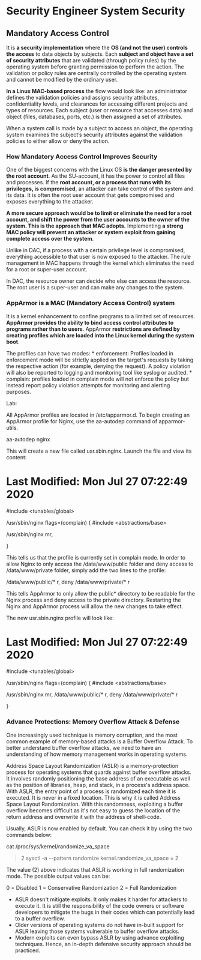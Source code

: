 # Security Engineer System Security

## Mandatory Access Control

It is **a security implementation** where the **OS (and not the user) controls the access** to data objects by subjects. Each **subject and object have a set of security attributes** that are validated (through policy rules) by the operating system before granting permission to perform the action. The validation or policy rules are centrally controlled by the operating system and cannot be modified by the ordinary user.

**In a Linux MAC-based process** the flow would look like: an administrator defines the validation policies and assigns security attributes, confidentiality levels, and clearances for accessing different projects and types of resources. Each subject (user or resource that accesses data) and object (files, databases, ports, etc.) is then assigned a set of attributes.

When a system call is made by a subject to access an object, the operating system examines the subject’s security attributes against the validation policies to either allow or deny the action.

### How Mandatory Access Control Improves Security

One of the biggest concerns with the Linux OS **is the danger presented by the root account**. As the SU-account, it has the power to control all files and processes. If the **root account, or a process that runs with its privileges, is compromised**, an attacker can take control of the system and its data. It is often the root user account that gets compromised and exposes everything to the attacker.

**A more secure approach would be to limit or eliminate the need for a root account, and shift the power from the user accounts to the owner of the system. This is the approach that MAC adopts.** Implementing **a strong MAC policy will prevent an attacker or system exploit from gaining complete access over the system**.

Unlike in DAC, if a process with a certain privilege level is compromised, everything accessible to that user is now exposed to the attacker. The rule management in MAC happens through the kernel which eliminates the need for a root or super-user account.

In DAC, the resource owner can decide who else can access the resource. The root user is a super-user and can make any changes to the system.

### AppArmor is a MAC (Mandatory Access Control) system


It is a kernel enhancement to confine programs to a limited set of resources. **AppArmor provides the ability to bind access control attributes to programs rather than to users**. AppArmor **restrictions are defined by creating profiles which are loaded into the Linux kernel during the system boot**.

The profiles can have two modes:
    * enforcement: Profiles loaded in enforcement mode will be strictly applied on the target's requests by taking the respective action (for example, denying the request). A policy violation will also be reported to logging and monitoring tool like syslog or audited.
    * complain: profiles loaded in complain mode will not enforce the policy but instead report policy violation attempts for monitoring and alerting purposes.

Lab: 

All AppArmor profiles are located in /etc/apparmor.d. To begin creating an AppArmor profile for Nginx, use the aa-autodep command of apparmor-utils.

aa-autodep nginx

This will create a new file called usr.sbin.nginx. Launch the file and view its content:

# Last Modified: Mon Jul 27 07:22:49 2020
#include <tunables/global>

/usr/sbin/nginx flags=(complain) {
  #include <abstractions/base>

  /usr/sbin/nginx mr,

}

This tells us that the profile is currently set in complain mode. In order to allow Nginx to only access the /data/www/public folder and deny access to /data/www/private folder, simply add the two lines to the profile:

/data/www/public/* r,
deny /data/www/private/* r

This tells AppArmor to only allow the public* directory to be readable for the Nginx process and deny access to the private directory. Restarting the Nginx and AppArmor process will allow the new changes to take effect.

The new usr.sbin.nginx profile will look like:

# Last Modified: Mon Jul 27 07:22:49 2020
#include <tunables/global>

/usr/sbin/nginx flags=(complain) {
  #include <abstractions/base>

  /usr/sbin/nginx mr,
  /data/www/public/* r,
 deny /data/www/private/* r

}

### Advance Protections: Memory Overflow Attack & Defense

One increasingly used technique is memory corruption, and the most common example of memory-based attacks is a Buffer Overflow Attack. To better understand buffer overflow attacks, we need to have an understanding of how memory management works in operating systems. 

Address Space Layout Randomization (ASLR) is a memory-protection process for operating systems that guards against buffer overflow attacks. It involves randomly positioning the base address of an executable as well as the position of libraries, heap, and stack, in a process's address space. With ASLR, the entry point of a process is randomized each time it is executed. It is never in a fixed location. This is why it is called Address Space Layout Randomization. With this randomness, exploiting a buffer overflow becomes difficult as it's not easy to guess the location of the return address and overwrite it with the address of shell-code.

Usually, ASLR is now enabled by default. You can check it by using the two commands below:

cat /proc/sys/kernel/randomize_va_space
> 2
sysctl -a --pattern randomize
kernel.randomize_va_space = 2

The value (2) above indicates that ASLR is working in full randomization mode. The possible output values can be:

0 = Disabled
1 = Conservative Randomization
2 = Full Randomization

* ASLR doesn't mitigate exploits. It only makes it harder for attackers to execute it. It is still the responsibility of the code owners or software developers to mitigate the bugs in their codes which can potentially lead to a buffer overflow.
* Older versions of operating systems do not have in-built support for ASLR leaving those systems vulnerable to buffer overflow attacks.
* Modern exploits can even bypass ASLR by using advance exploiting techniques. Hence, an in-depth defensive security approach should be practiced.